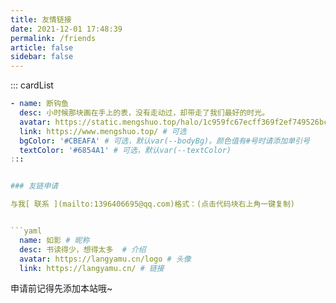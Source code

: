 ```yaml
---
title: 友情链接
date: 2021-12-01 17:48:39
permalink: /friends
article: false
sidebar: false
---
```


<!--
普通卡片列表容器，可用于友情链接、项目推荐、古诗词展示等。
cardList 后面可跟随一个数字表示每行最多显示多少个，选值范围1~4，默认3。在小屏时会根据屏幕宽度减少每行显示数量。
-->
::: cardList
```yaml
- name: 断钩鱼
  desc: 小时候那块画在手上的表，没有走动过，却带走了我们最好的时光。
  avatar: https://static.mengshuo.top/halo/1c959fc67ecff369f2ef749526bce0ce.jpg # 可选
  link: https://www.mengshuo.top/ # 可选
  bgColor: '#CBEAFA' # 可选，默认var(--bodyBg)。颜色值有#号时请添加单引号
  textColor: '#6854A1' # 可选，默认var(--textColor)
:::


### 友链申请

与我[ 联系 ](mailto:1396406695@qq.com)格式：(点击代码块右上角一键复制)


```yaml
  name: 如影 # 昵称
  desc: 书读得少，想得太多  # 介绍
  avatar: https://langyamu.cn/logo # 头像
  link: https://langyamu.cn/ # 链接
```

申请前记得先添加本站哦~
